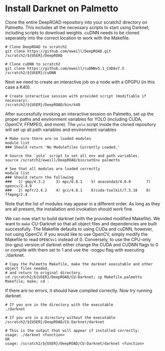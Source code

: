 # Install Darknet on Palmetto

Clone the entire DeepROAD repository into your scratch2 directory on Palmetto.  This includes all the necessary scripts to start using Darknet, including scripts to download weights.  cuDNN needs to be cloned seperately into the correct location to work with the Makefile.

	# Clone DeepROAD to scratch2
	git clone https://github.com/eweill/DeepROAD.git /scratch2/${USER}/DeepROAD

	# Clone cuDNN to scratch2
	git clone https://github.com/eweill/cuDNNv5.1_CUDAv7.5 /scratch2/${USER}/cuDNN

Next we need to create an interactive job on a node with a GPGPU (in this case a K40).

	# Create interactive session with provided script (modifiable if necessary).
	/scratch2/${USER}/DeepROAD/bin/k40

After successfully invoking an interactive session on Palmetto, set up the proper paths and environment variables for YOLO (including CUDA, OpenCV, FFMPEG, and more).  The `yolo` script inside the cloned repository will set up all path variables and environment variables
	
	# Make sure there are no loaded modules
	module list
	### Should return 'No Modulefiles Currently Loaded.'

	# Source the `yolo` script to set all env and path variables.
	source /scratch2/eweill/DeepROAD/bin/setEnv palmetto

	# See that all modules are loaded correctly
	module list
	### Should return the following
	###   1) gmp/4.3.2     3) mpc/0.8.1    5) anaconda3/4.0.0       7) opencv/2.4.9
	###   2) mpfr/2.4.2    4) gcc/4.8.1    6)cuda-toolkit/7.5.18    8) ffmpeg/2.4

Note that the list of modules may appear in a different order.  As long as they are all present, the installation and invokation should work fine.

We can now start to build darknet (with the provided modified Makefile).  We want to `make` CU-Darknet so that all object files and dependencies are built successfully.  The Makefile defaults to using CUDa and cuDNN, however, not using OpenCV.  If you would like to use OpenCV, simply modify the Makefile to read `OPENCV=1` instead of 0.  Conversely, to use the CPU-only (no-gpu) version of darknet either change the CUDA and CUDNN flags to 0 or compile with them set to 1 and use the -nogpu flag with executing ./darknet.
	
	# Copy the Palmetto Makefile, make the darknet executable and other object files needed,
	# and return to original directory.
	cd /scratch2/${USER}/DeepROAD/CU-Darknet; cp Makefile.palmetto Makefile; make; cd -

If there are no errors, it should have compiled correctly.  Now try running darknet.

	# If you are in the directory with the executable
	./darknet

	# If you are in a directory without the executable
	/scratch2/${USER}/DeepROAD/CU-Darknet/darknet

	# This is the output that will appear if installed correctly:
	usage: ./darknet <function>
	OR
	usage: /scratch2/${USER}/DeepROAD/CU-Darknet/darknet <function>